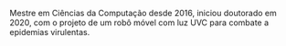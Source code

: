 Mestre em Ciências da Computação desde 2016, iniciou doutorado em 2020, com o projeto de um robô móvel com luz UVC para combate a epidemias virulentas.
